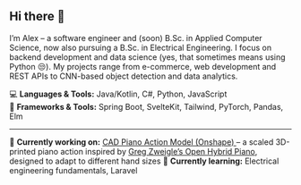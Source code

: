 ## Hi there 👋  

I’m Alex – a software engineer and (soon) B.Sc. in Applied Computer Science, now also pursuing a B.Sc. in Electrical Engineering. I focus on backend development and data science (yes, that sometimes means using Python 😒). My projects range from e-commerce, web development and REST APIs to CNN-based object detection and data analytics.  

💻 **Languages & Tools:** Java/Kotlin, C#, Python, JavaScript  
🧩 **Frameworks & Tools:** Spring Boot, SvelteKit, Tailwind, PyTorch, Pandas, Elm  


---

🔭 **Currently working on:** [CAD Piano Action Model (Onshape) ](https://cad.onshape.com/documents/4994fbaba6b4f3301bd2e14c/w/29d3d8b42a5a75896c7a0f79/e/ce2182447249ecf86ebb8a7f) – a scaled 3D-printed piano action inspired by [Greg Zweigle’s Open Hybrid Piano](https://github.com/gzweigle/open-hybrid-piano), designed to adapt to different hand sizes
🌱 **Currently learning:** Electrical engineering fundamentals, Laravel

<!--
**fusiongodo/fusiongodo** is a ✨ _special_ ✨ repository because its `README.md` (this file) appears on your GitHub profile.

Here are some ideas to get you started:

- 🔭 I’m currently working on ...
- 🌱 I’m currently learning ...
- 👯 I’m looking to collaborate on ...
- 🤔 I’m looking for help with ...
- 💬 Ask me about ...
- 📫 How to reach me: ...
- 😄 Pronouns: ...
- ⚡ Fun fact: ...
-->
